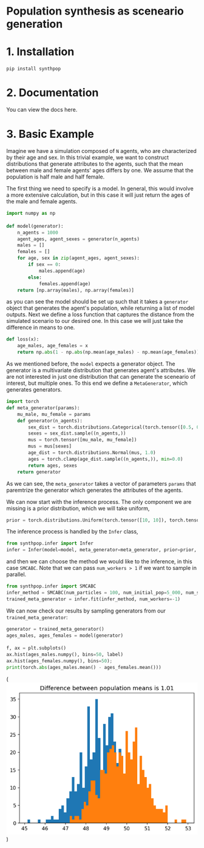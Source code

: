 # Population synthesis as sceneario generation

# 1. Installation

```
pip install synthpop
```

# 2. Documentation

You can view the docs here.

# 3. Basic Example

Imagine we have a simulation composed of `N` agents, who are characterized by their age and sex. In this trivial example, we want to construct distributions that generate attributes to the agents, such that the mean between male and female agents' ages differs by one. We assume that the population is half male and half female.

The first thing we need to specify is a model. In general, this would involve a more extensive calculation, but in this case it will just return the ages of the male and female agents.

```python
import numpy as np

def model(generator):
    n_agents = 1000
    agent_ages, agent_sexes = generator(n_agents)
    males = []
    females = []
    for age, sex in zip(agent_ages, agent_sexes):
        if sex == 0:
            males.append(age)
        else:
            females.append(age)
    return [np.array(males), np.array(females)]
```

as you can see the model should be set up such that it takes a `generator` object that generates the agent's population, while returning a list of model outputs. Next we define a loss function that captures the distance from the simulated scenario to our desired one. In this case we will just take the difference in means to one.

```python
def loss(x):
    age_males, age_females = x
    return np.abs(1 - np.abs(np.mean(age_males) - np.mean(age_females)))
```

As we mentioned before, the `model` expects a generator object. The generator is a multivariate distribution that generates agent's attributes. We are not interested in just one distribution that can generate the sceneario of interest, but multiple ones. To this end we define a `MetaGenerator`, which generates generators.

```python
import torch
def meta_generator(params):
    mu_male, mu_female = params
    def generator(n_agents):
        sex_dist = torch.distributions.Categorical(torch.tensor([0.5, 0.5]))
        sexes = sex_dist.sample((n_agents,))
        mus = torch.tensor([mu_male, mu_female])
        mus = mus[sexes]
        age_dist = torch.distributions.Normal(mus, 1.0)
        ages = torch.clamp(age_dist.sample((n_agents,)), min=0.0)
        return ages, sexes
    return generator
```

As we can see, the `meta_generator` takes a vector of parameters `params` that paremtrize the generator which generates the attributes of the agents.

We can now start with the inference process. The only component we are missing is a prior distribution, which we will take uniform,

```python
prior = torch.distributions.Uniform(torch.tensor([10, 10]), torch.tensor([90., 90]))
```

The inference process is handled by the `Infer` class,

```python
from synthpop.infer import Infer
infer = Infer(model=model, meta_generator=meta_generator, prior=prior, loss=loss)
```

and then we can choose the method we would like to the inference, in this case `SMCABC`. Note that we can pass `num_workers > 1` if we want to sample in parallel.

```python
from synthpop.infer import SMCABC
infer_method = SMCABC(num_particles = 100, num_initial_pop=5_000, num_simulations=10_000, epsilon_decay=1.0)
trained_meta_generator = infer.fit(infer_method, num_workers=-1)
```

We can now check our results by sampling generators from our `trained_meta_generator`:

```python
generator = trained_meta_generator()
ages_males, ages_females = model(generator)

f, ax = plt.subplots()
ax.hist(ages_males.numpy(), bins=50, label)
ax.hist(ages_females.numpy(), bins=50);
print(torch.abs(ages_males.mean() - ages_females.mean()))
```

(![Alt text](./docs/_static/age_example.png))
